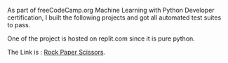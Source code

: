 As part of freeCodeCamp.org Machine Learning with Python Developer certification, I built the following projects and got all automated test suites to pass.

One of the project is hosted on replit.com since it is pure python.

The Link is : [Rock Paper Scissors](https://replit.com/@dalphonorechi/boilerplate-rock-paper-scissors).